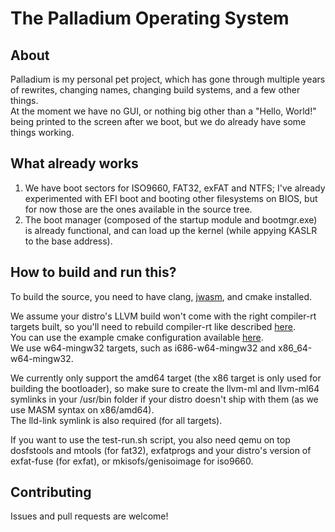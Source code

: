 # The Palladium Operating System

## About

Palladium is my personal pet project, which has gone through multiple years of rewrites, changing names, changing build systems, and a few other things.  
At the moment we have no GUI, or nothing big other than a "Hello, World!" being printed to the screen after we boot, but we do already have some things working.  

## What already works

1.  We have boot sectors for ISO9660, FAT32, exFAT and NTFS; I've already experimented with EFI boot and booting other filesystems on BIOS, but for now those are the ones available in the source tree.
3.  The boot manager (composed of the startup module and bootmgr.exe) is already functional, and can load up the kernel (while appying KASLR to the base address).

## How to build and run this?

To build the source, you need to have clang, [jwasm](https://github.com/Baron-von-Riedesel/JWasm), and cmake installed.

We assume your distro's LLVM build won't come with the right compiler-rt targets built, so you'll need to rebuild compiler-rt like described [here](https://llvm.org/docs/HowToCrossCompileBuiltinsOnArm.html).  
You can use the example cmake configuration available [here](./compiler_rt-flags.txt).  
We use w64-mingw32 targets, such as i686-w64-mingw32 and x86_64-w64-mingw32.

We currently only support the amd64 target (the x86 target is only used for building the bootloader), so make sure to create the llvm-ml and llvm-ml64 symlinks in your /usr/bin folder if your distro doesn't ship with them (as we use MASM syntax on x86/amd64).  
The lld-link symlink is also required (for all targets).

If you want to use the test-run.sh script, you also need qemu on top dosfstools and mtools (for fat32), exfatprogs and your distro's version of exfat-fuse (for exfat), or mkisofs/genisoimage for iso9660.

## Contributing

Issues and pull requests are welcome!
